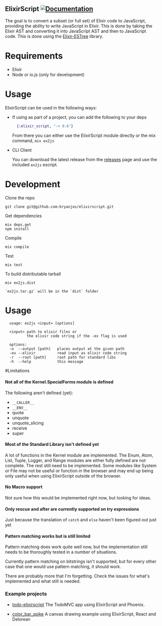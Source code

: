 ## ElixirScript [![Documentation](https://img.shields.io/badge/docs-hexpm-blue.svg)](http://hexdocs.pm/elixir_script/)

The goal is to convert a subset (or full set) of Elixir code to JavaScript, providing the ability to write JavaScript in Elixir. This is done by taking the Elixir AST and converting it into JavaScript AST and then to JavaScript code. This is done using the [Elixir-ESTree](https://github.com/bryanjos/elixir-estree) library.

Requirements
===========
* Elixir
* Node or io.js (only for development)

Usage
========

ElixirScript can be used in the following ways:


* If using as part of a project, you can add the following to your deps

  ```elixir
    {:elixir_script, "~> 0.6"}
  ```

  From there you can either use the ElixirScript module directly or the mix command, `mix ex2js`

* CLI Client
  
    You can download the latest release from the [releases](https://github.com/bryanjos/elixirscript/releases) page and use the included `ex2js` escript.



Development
===========

Clone the repo
  
    git clone git@github.com:bryanjos/elixirscript.git

Get dependencies

    mix deps.get
    npm install

Compile

    mix compile

Test

    mix test

To build distributable tarball

    mix ex2js.dist

    `ex2js.tar.gz` will be in the `dist` folder

Usage
===

```
  usage: ex2js <input> [options]

  <input> path to elixir files or 
          the elixir code string if the -ex flag is used

  options:
  -o  --output [path]   places output at the given path
  -ex --elixir          read input as elixir code string
  -r  --root [path]     root path for standard libs
  -h  --help            this message
```

#Limitations

#### Not all of the Kernel.SpecialForms module is defined

The following aren't defined (yet):
    
* `__CALLER__`
* `__ENV__`
* quote
* unquote
* unquote_slicing
* receive
* super

#### Most of the Standard Library isn't defined yet
A lot of functions in the Kernel module are implemented. The Enum, Atom, List, Tuple, Logger, and Range modules are either fully defined are not complete. The rest still need to be implemented. Some modules like System or File may not be useful or function in the browser and may end up being only useful when using ElixirScript outside of the browser.

#### No Macro support
Not sure how this would be implemented right now, but looking for ideas.

#### Only rescue and after are currently supported on try expressions
Just because the translation of `catch` and `else` haven't been figured out just yet

#### Pattern matching works but is still limited
Pattern matching does work quite well now, but the implementation still needs to be thoroughly tested in a number of situations. 

Currently pattern matching on bitstrings isn't supported, but for every other case that one would use pattern matching, it should work.

There are probably more that I'm forgetting. Check the issues for what's implemented and what still is needed.

### Example projects

* [todo-elixirscript](https://github.com/bryanjos/example) The TodoMVC app using ElixirScript and Phoenix.
    
* [color_bar_spike](https://github.com/bryanjos/color_bar_spike) A canvas drawing example using ElixirScript, React and Delorean
